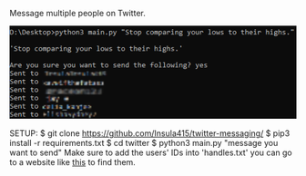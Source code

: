 Message multiple people on Twitter.

<img src="twitter.PNG" />

SETUP:
$ git clone https://github.com/Insula415/twitter-messaging/
$ pip3 install -r requirements.txt
$ cd twitter
$ python3 main.py "message you want to send"
Make sure to add the users' IDs into 'handles.txt' you can go to a website like <a href="https://codeofaninja.com/tools/find-twitter-id/">this</a> to find them.

